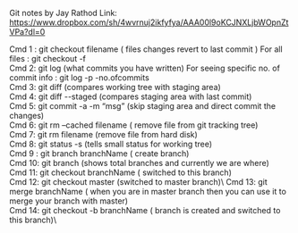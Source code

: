 Git notes by Jay Rathod
Link: https://www.dropbox.com/sh/4wvrnuj2ikfyfya/AAA00l9oKCJNXLjbWOpnZtVPa?dl=0


Cmd 1 : git checkout filename ( files changes revert to last commit ) For all files : git checkout -f \
Cmd 2: git log (what commits you have written) For seeing specific no. of commit info : git log -p -no.ofcommits \
Cmd 3: git diff (compares working tree with staging area) \
Cmd 4: git diff --staged (compares staging area with last commit) \
Cmd 5: git commit -a -m “msg” (skip staging area and direct commit the changes) \
Cmd 6: git rm –cached filename ( remove file from git tracking tree) \
Cmd 7: git rm filename (remove file from hard disk) \
Cmd 8: git status -s (tells small status for working tree) \
Cmd 9 : git branch branchName ( create branch) \
Cmd 10: git branch (shows total branches and currently we are where) \
Cmd 11: git checkout branchName ( switched to this branch) \
Cmd 12: git checkout master (switched to master branch)\ 
Cmd 13: git merge branchName ( when you are in master branch then you can use it to merge your branch with master) \
Cmd 14: git checkout -b branchName ( branch is created and switched to this branch)\
